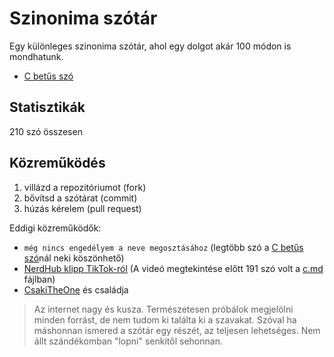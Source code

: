 # Szinonima szótár

Egy különleges szinonima szótár, ahol egy dolgot akár 100 módon is mondhatunk.

- [C betűs szó](./words/c.md)

## Statisztikák

210 szó összesen

## Közreműködés

1. villázd a repozitóriumot (fork)
2. bővítsd a szótárat (commit)
3. húzás kérelem (pull request)

Eddigi közreműködők:

- `még nincs engedélyem a neve megosztásához` (legtöbb szó a [C betűs szó](./words/c.md)nál neki köszönhető)
- [NerdHub klipp TikTok-ról](https://www.tiktok.com/@wild_ronin05/video/7084339975663209734?_r=1&_t=8RNWsxYnwgw&social_sharing=v3) (A videó megtekintése előtt 191 szó volt a [c.md](./words/c.md) fájlban)
- [CsakiTheOne](https://github.com/CsakiTheOne/) és családja

> Az internet nagy és kusza. Természetesen próbálok megjelölni minden forrást, de nem tudom ki találta ki a szavakat. Szóval ha máshonnan ismered a szótár egy részét, az teljesen lehetséges. Nem állt szándékomban "lopni" senkitől sehonnan.
